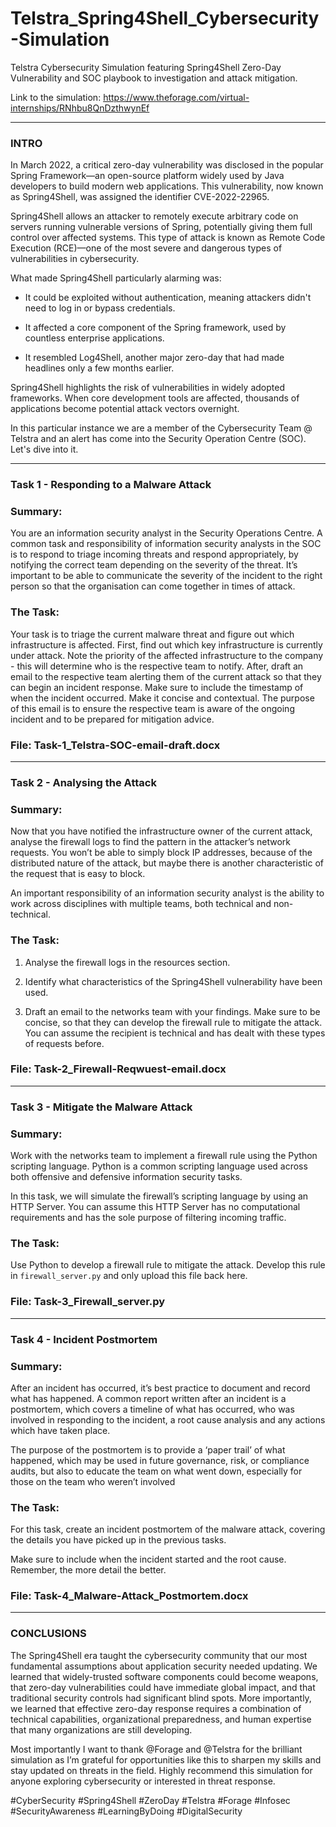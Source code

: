 # Telstra_Spring4Shell_Cybersecurity-Simulation
Telstra Cybersecurity Simulation featuring Spring4Shell Zero-Day Vulnerability and SOC playbook to investigation and attack mitigation.

Link to the simulation: https://www.theforage.com/virtual-internships/RNhbu8QnDzthwynEf

---

### INTRO

In March 2022, a critical zero-day vulnerability was disclosed in the popular Spring Framework—an open-source platform widely used by Java developers to build modern web applications. This vulnerability, now known as Spring4Shell, was assigned the identifier CVE-2022-22965.

Spring4Shell allows an attacker to remotely execute arbitrary code on servers running vulnerable versions of Spring, potentially giving them full control over affected systems. This type of attack is known as Remote Code Execution (RCE)—one of the most severe and dangerous types of vulnerabilities in cybersecurity.

What made Spring4Shell particularly alarming was:

- It could be exploited without authentication, meaning attackers didn't need to log in or bypass credentials.

- It affected a core component of the Spring framework, used by countless enterprise applications.

- It resembled Log4Shell, another major zero-day that had made headlines only a few months earlier.

Spring4Shell highlights the risk of vulnerabilities in widely adopted frameworks. When core development tools are affected, thousands of applications become potential attack vectors overnight.

In this particular instance we are a member of the Cybersecurity Team @ Telstra and an alert has come into the Security Operation Centre (SOC). Let's dive into it.

---

### Task 1 - Responding to a Malware Attack

### Summary:
You are an information security analyst in the Security Operations Centre. A common task and responsibility of information security analysts in the SOC is to respond to triage incoming threats and respond appropriately, by notifying the correct team depending on the severity of the threat. It’s important to be able to communicate the severity of the incident to the right person so that the organisation can come together in times of attack.

### The Task:
Your task is to triage the current malware threat and figure out which infrastructure is affected.
First, find out which key infrastructure is currently under attack. Note the priority of the affected infrastructure to the company - this will determine who is the respective team to notify.
After, draft an email to the respective team alerting them of the current attack so that they can begin an incident response. Make sure to include the timestamp of when the incident occurred. Make it concise and contextual.
The purpose of this email is to ensure the respective team is aware of the ongoing incident and to be prepared for mitigation advice.

### File: Task-1_Telstra-SOC-email-draft.docx

---

### Task 2 - Analysing the Attack

### Summary:
Now that you have notified the infrastructure owner of the current attack, analyse the firewall logs to find the pattern in the attacker’s network requests. You won’t be able to simply block IP addresses, because of the distributed nature of the attack, but maybe there is another characteristic of the request that is easy to block.

An important responsibility of an information security analyst is the ability to work across disciplines with multiple teams, both technical and non-technical.

### The Task:
1. Analyse the firewall logs in the resources section.

2. Identify what characteristics of the Spring4Shell vulnerability have been used.

3.  Draft an email to the networks team with your findings. Make sure to be concise, so that they can develop the firewall rule to mitigate the attack. You can assume the recipient is technical and has dealt with these types of requests before.

### File: Task-2_Firewall-Reqwuest-email.docx

---

### Task 3 - Mitigate the Malware Attack 

### Summary:
Work with the networks team to implement a firewall rule using the Python scripting language. Python is a common scripting language used across both offensive and defensive information security tasks.

In this task, we will simulate the firewall’s scripting language by using an HTTP Server. You can assume this HTTP Server has no computational requirements and has the sole purpose of filtering incoming traffic.

### The Task: 
Use Python to develop a firewall rule to mitigate the attack. Develop this rule in `firewall_server.py` and only upload this file back here.

### File: Task-3_Firewall_server.py

---

### Task 4 - Incident Postmortem

### Summary: 
After an incident has occurred, it’s best practice to document and record what has happened. A common report written after an incident is a postmortem, which covers a timeline of what has occurred, who was involved in responding to the incident, a root cause analysis and any actions which have taken place.

The purpose of the postmortem is to provide a ‘paper trail’ of what happened, which may be used in future governance, risk, or compliance audits, but also to educate the team on what went down, especially for those on the team who weren’t involved

### The Task:
For this task, create an incident postmortem of the malware attack, covering the details you have picked up in the previous tasks.

Make sure to include when the incident started and the root cause. Remember, the more detail the better.

### File: Task-4_Malware-Attack_Postmortem.docx

---


### CONCLUSIONS

The Spring4Shell era taught the cybersecurity community that our most fundamental assumptions about application security needed updating. We learned that widely-trusted software components could become weapons, that zero-day vulnerabilities could have immediate global impact, and that traditional security controls had significant blind spots.
More importantly, we learned that effective zero-day response requires a combination of technical capabilities, organizational preparedness, and human expertise that many organizations are still developing.

Most importantly I want to thank @Forage and @Telstra for the brilliant simulation as I’m grateful for opportunities like this to sharpen my skills and stay updated on threats in the field. Highly recommend this simulation for anyone exploring cybersecurity or interested in threat response.

#CyberSecurity #Spring4Shell #ZeroDay #Telstra #Forage #Infosec #SecurityAwareness #LearningByDoing #DigitalSecurity
